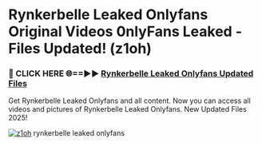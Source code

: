 # Rynkerbelle Leaked Onlyfans Original Videos 0nlyFans Leaked - Files Updated! (z1oh)

<h3>🔴 CLICK HERE 🌐==►► <a href="https://tinyurl.com/brd5kh86" rel="nofollow">Rynkerbelle Leaked Onlyfans Updated Files</a></h3>

Get Rynkerbelle Leaked Onlyfans and all content. Now you can access all videos and pictures of Rynkerbelle Leaked Onlyfans. New Updated Files 2025!

[![z1oh](https://i.imgur.com/K7sEzmb.gif)](https://tinyurl.com/brd5kh86)
rynkerbelle leaked onlyfans